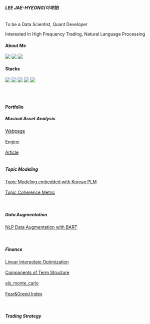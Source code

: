 #### *LEE JAE-HYEONG(이재형)*
</br>
To be a Data Scientist, Quant Developer </br>

Interested in High Frequency Trading, Natural Language Processing</br>

#### About Me
[<img src="https://img.shields.io/badge/Tistory-000000?style=flat-square&logo=Python&logoColor=white"/>](https://jaealways.tistory.com/)
[<img src="https://img.shields.io/badge/githubpages-222222?style=flat-square&logo=Python&logoColor=white"/>](https://jaealways.github.io/)
[<img src="https://img.shields.io/badge/GitHub-181717?style=flat-square&logo=Python&logoColor=white"/>](https://github.com/jaealways)

#### Stacks
[<img src="https://img.shields.io/badge/Python-3776AB?style=flat-square&logo=Python&logoColor=white"/>]()
[<img src="https://img.shields.io/badge/NumPy-013243?style=flat-square&logo=NumPy&logoColor=white"/>]()
[<img src="https://img.shields.io/badge/PyTorch-EE4C2C?style=flat-square&logo=PyTorch&logoColor=white"/>]()
[<img src="https://img.shields.io/badge/MySQL-4479A1?style=flat-square&logo=MySQL&logoColor=white"/>]()
[<img src="https://img.shields.io/badge/MongoDB-47A248?style=flat-square&logo=MongoDB&logoColor=white"/>]()

</br></br>
#### Portfolio
##### Musical Asset Analysis</br>
[Webpage](https://musicowlabs.com)</br></br>
[Engine](https://github.com/jaealways/mint)</br></br>
[Article](https://jaealways.tistory.com/category/PROJECT/MuTech)</br></br>


##### Topic Modeling</br>
[Topic Modeling embedded with Korean PLM](https://github.com/jaealways/topic_modeling_Korean_PLM)</br></br>
[Topic Coherence Metric](https://github.com/jaealways/coherence_topic_model)</br></br></br>

##### Data Augmentation</br>
[NLP Data Augmentation with BART](https://github.com/jaealways/data_augmentation_BART)</br></br></br>

##### Finance</br>
[Linear Interpolate Optimization](https://github.com/jaealways/linear_interpolate_opt)</br></br>
[Components of Term Structure](https://github.com/jaealways/components_on_term_structure)</br></br>
[els_monte_carlo](https://github.com/jaealways/els_price_monte_carlo)</br></br>
[Fear&Greed Index](https://github.com/jaealways/fear-and-greed)</br></br></br>


##### Trading Strategy


